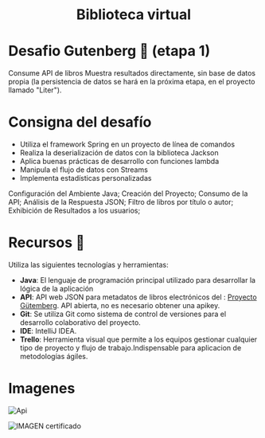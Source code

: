 <h1 align="center">
 Biblioteca virtual
</p>


#  Desafio Gutenberg 📖 (etapa 1)

Consume API de libros 
Muestra resultados directamente, sin base de datos propia (la persistencia de datos se hará en la próxima etapa, en el proyecto llamado "Liter").


# Consigna del desafío
- Utiliza el framework Spring en un proyecto de línea de comandos
- Realiza la deserialización de datos con la biblioteca Jackson
- Aplica buenas prácticas de desarrollo con funciones lambda
- Manipula el flujo de datos con Streams
- Implementa estadísticas personalizadas


Configuración del Ambiente Java;
Creación del Proyecto;
Consumo de la API;
Análisis de la Respuesta JSON;
Filtro de libros por título o autor;
Exhibición de Resultados a los usuarios;

# Recursos 🚀
Utiliza las siguientes tecnologías y herramientas:
- **Java**: El lenguaje de programación principal utilizado para desarrollar la lógica de la aplicación
- **API**: API web JSON para metadatos de libros electrónicos del : <a href="https://gutendex.com/">Proyecto Gütemberg</a>. API abierta, no es necesario obtener una apikey.
- **Git**: Se utiliza Git como sistema de control de versiones para el desarrollo colaborativo del proyecto.
- **IDE**: IntelliJ IDEA.
- **Trello**: Herramienta visual que permite a los equipos gestionar cualquier tipo de proyecto y flujo de trabajo.Indispensable para aplicacion de metodologías ágiles.




# Imagenes
![Api](https://github.com/Galbickus/desafioGutenberg/assets/135274833/3bea928b-52c3-41a9-b7b1-b8fa7c45956e)


![IMAGEN certificado](https://github.com/Galbickus/desafioGutenberg/assets/135274833/1d3e9087-c3dd-4614-b644-3aa2a2d269b7)
